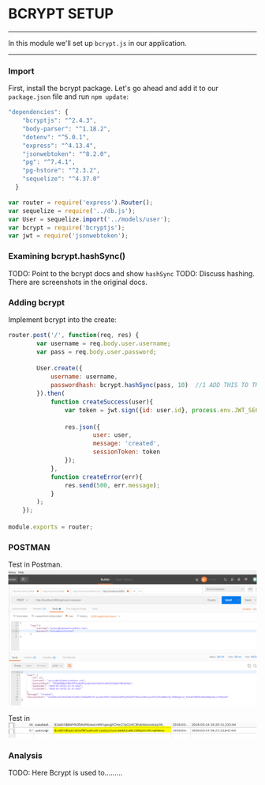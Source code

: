 # BCRYPT SETUP
---

In this module we'll set up `bcrypt.js` in our application.

<hr/>

### Import
First, install the bcrypt package. Let's go ahead and add it to our `package.json` file and run `npm update`:

```js
"dependencies": {
    "bcryptjs": "^2.4.3",
    "body-parser": "^1.18.2",
    "dotenv": "^5.0.1",
    "express": "^4.13.4",
    "jsonwebtoken": "^8.2.0",
	"pg": "^7.4.1",
    "pg-hstore": "^2.3.2",
    "sequelize": "^4.37.0"
  }

```


```js
var router = require('express').Router();
var sequelize = require('../db.js');
var User = sequelize.import('../models/user');
var bcrypt = require('bcryptjs');
var jwt = require('jsonwebtoken');

```


### Examining bcrypt.hashSync()
TODO: Point to the bcrypt docs and show `hashSync`
TODO: Discuss hashing. There are screenshots in the original docs. 

### Adding bcrypt
Implement bcrypt into the create:
```js
router.post('/', function(req, res) {
		var username = req.body.user.username;
		var pass = req.body.user.password;

		User.create({
            username: username,
			passwordhash: bcrypt.hashSync(pass, 10)  //1 ADD THIS TO THE PROPERTY VALUE
		}).then(
			function createSuccess(user){
				var token = jwt.sign({id: user.id}, process.env.JWT_SECRET, {expiresIn: 60*60*24});

				res.json({
						user: user,
						message: 'created',
						sessionToken: token
				});
			},
			function createError(err){
				res.send(500, err.message);
			}
		);
	});

module.exports = router;
```

### POSTMAN
Test in Postman. 
![screenshot](assets/01-bcrypt-success.PNG)

Test in 
![screenshot](assets/02-bycrpt-postgres-view.PNG)

### Analysis
TODO: Here Bcrypt is used to.........


